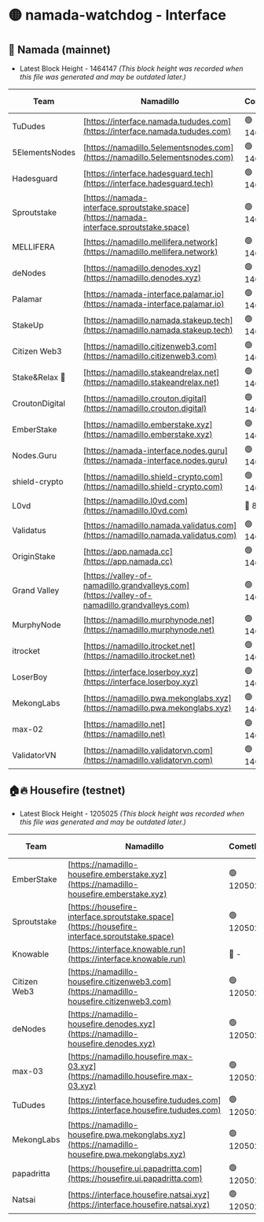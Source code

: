 # 🟡 namada-watchdog - Interface

## 🚀 Namada (mainnet)
- Latest Block Height - 1464147 *(This block height was recorded when this file was generated and may be outdated later.)*

| Team | Namadillo | CometBFT | Indexer | MASP Indexer |
|-|-|-|-|-|
| TuDudes | [https://interface.namada.tududes.com](https://interface.namada.tududes.com) | 🟢 1464134 | 🟢 1464134 | 🟢 1464134 |
| 5ElementsNodes | [https://namadillo.5elementsnodes.com](https://namadillo.5elementsnodes.com) | 🟢 1464134 | 🟢 1464134 | 🟢 1464134 |
| Hadesguard | [https://interface.hadesguard.tech](https://interface.hadesguard.tech) | 🟢 1464135 | 🟢 1464135 | 🟢 1464134 |
| Sproutstake | [https://namada-interface.sproutstake.space](https://namada-interface.sproutstake.space) | 🟢 1464135 | 🟢 1464135 | 🟢 1464135 |
| MELLIFERA | [https://namadillo.mellifera.network](https://namadillo.mellifera.network) | 🟢 1464136 | 🟢 1464136 | 🟢 1464136 |
| deNodes | [https://namadillo.denodes.xyz](https://namadillo.denodes.xyz) | 🟢 1464137 | 🟢 1464137 | 🟢 1464137 |
| Palamar | [https://namada-interface.palamar.io](https://namada-interface.palamar.io) | 🟢 1464137 | 🟢 1464137 | 🟢 1464137 |
| StakeUp | [https://namadillo.namada.stakeup.tech](https://namadillo.namada.stakeup.tech) | 🟢 1464138 | 🟢 1464138 | 🟢 1464138 |
| Citizen Web3 | [https://namadillo.citizenweb3.com](https://namadillo.citizenweb3.com) | 🟢 1464138 | 🔴 1439359 | 🟢 1464137 |
| Stake&Relax 🦥 | [https://namadillo.stakeandrelax.net](https://namadillo.stakeandrelax.net) | 🟢 1464139 | 🟢 1464139 | 🟢 1464139 |
| CroutonDigital | [https://namadillo.crouton.digital](https://namadillo.crouton.digital) | 🟢 1464140 | 🔴 1338918 | 🟢 1464140 |
| EmberStake | [https://namadillo.emberstake.xyz](https://namadillo.emberstake.xyz) | 🟢 1464140 | 🟢 1464140 | 🟢 1464140 |
| Nodes.Guru | [https://namada-interface.nodes.guru](https://namada-interface.nodes.guru) | 🟢 1464141 | 🟢 1464141 | 🟢 1464140 |
| shield-crypto | [https://namadillo.shield-crypto.com](https://namadillo.shield-crypto.com) | 🟢 1464141 | 🟢 1464141 | 🟢 1464141 |
| L0vd | [https://namadillo.l0vd.com](https://namadillo.l0vd.com) | 🔴 894059 | 🔴 1285409 | 🔴 894059 |
| Validatus | [https://namadillo.namada.validatus.com](https://namadillo.namada.validatus.com) | 🟢 1464143 | 🔴 1338199 | 🟢 1464143 |
| OriginStake | [https://app.namada.cc](https://app.namada.cc) | 🟢 1464143 | 🟢 1464143 | 🟢 1464143 |
| Grand Valley | [https://valley-of-namadillo.grandvalleys.com](https://valley-of-namadillo.grandvalleys.com) | 🟢 1464143 | 🟢 1464143 | 🟢 1464143 |
| MurphyNode | [https://namadillo.murphynode.net](https://namadillo.murphynode.net) | 🟢 1464144 | 🟢 1464144 | 🔴 - |
| itrocket | [https://namadillo.itrocket.net](https://namadillo.itrocket.net) | 🟢 1464144 | 🔴 1339267 | 🔴 - |
| LoserBoy | [https://interface.loserboy.xyz](https://interface.loserboy.xyz) | 🟢 1464146 | 🟢 1464146 | 🔴 - |
| MekongLabs | [https://namadillo.pwa.mekonglabs.xyz](https://namadillo.pwa.mekonglabs.xyz) | 🟢 1464146 | 🟢 1464146 | 🟢 1464146 |
| max-02 | [https://namadillo.net](https://namadillo.net) | 🟢 1464146 | 🟢 1464146 | 🟢 1464146 |
| ValidatorVN | [https://namadillo.validatorvn.com](https://namadillo.validatorvn.com) | 🟢 1464147 | 🟢 1464146 | 🟢 1464146 |

## 🏠🔥 Housefire (testnet)
- Latest Block Height - 1205025 *(This block height was recorded when this file was generated and may be outdated later.)*

| Team | Namadillo | CometBFT | Indexer | MASP Indexer |
|-|-|-|-|-|
| EmberStake | [https://namadillo-housefire.emberstake.xyz](https://namadillo-housefire.emberstake.xyz) | 🟢 1205021 | 🟢 1205021 | 🔴 1083022 |
| Sproutstake | [https://housefire-interface.sproutstake.space](https://housefire-interface.sproutstake.space) | 🟢 1205021 | 🟢 1205021 | 🟢 1205021 |
| Knowable | [https://interface.knowable.run](https://interface.knowable.run) | 🔴 - | 🔴 - | 🔴 - |
| Citizen Web3 | [https://namadillo-housefire.citizenweb3.com](https://namadillo-housefire.citizenweb3.com) | 🟢 1205021 | 🔴 1162824 | 🔴 - |
| deNodes | [https://namadillo-housefire.denodes.xyz](https://namadillo-housefire.denodes.xyz) | 🟢 1205023 | 🟢 1205023 | 🟢 1205023 |
| max-03 | [https://namadillo.housefire.max-03.xyz](https://namadillo.housefire.max-03.xyz) | 🟢 1205024 | 🟢 1205024 | 🟢 1205024 |
| TuDudes | [https://interface.housefire.tududes.com](https://interface.housefire.tududes.com) | 🟢 1205024 | 🟢 1205024 | 🟢 1205024 |
| MekongLabs | [https://namadillo-housefire.pwa.mekonglabs.xyz](https://namadillo-housefire.pwa.mekonglabs.xyz) | 🟢 1205024 | 🟢 1205024 | 🔴 1083022 |
| papadritta | [https://housefire.ui.papadritta.com](https://housefire.ui.papadritta.com) | 🟢 1205025 | 🔴 972185 | 🟢 1205025 |
| Natsai | [https://interface.housefire.natsai.xyz](https://interface.housefire.natsai.xyz) | 🟢 1205025 | 🟢 1205025 | 🟢 1205025 |

